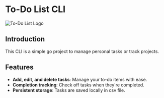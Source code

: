 # To-Do List CLI

![To-Do List Logo](https://img.shields.io/badge/status-active-brightgreen)

## Introduction

This CLI is a simple go project to manage personal tasks or track projects.

## Features

- **Add, edit, and delete tasks**: Manage your to-do items with ease.
- **Completion tracking**: Check off tasks when they're completed.
- **Persistent storage**: Tasks are saved locally in csv file.
